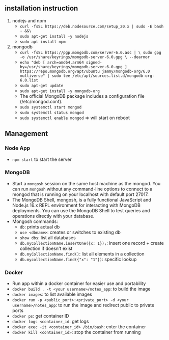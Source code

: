## installation instruction
1. nodejs and npm
    - `curl -fsSL https://deb.nodesource.com/setup_20.x | sudo -E bash - &&\`
    - `sudo apt-get install -y nodejs`
    - `sudo apt install npm`
2. mongodb
    - `curl -fsSL https://pgp.mongodb.com/server-6.0.asc | \
   sudo gpg -o /usr/share/keyrings/mongodb-server-6.0.gpg \
   --dearmor`
   - `echo "deb [ arch=amd64,arm64 signed-by=/usr/share/keyrings/mongodb-server-6.0.gpg ] https://repo.mongodb.org/apt/ubuntu jammy/mongodb-org/6.0 multiverse" | sudo tee /etc/apt/sources.list.d/mongodb-org-6.0.list`
   - `sudo apt-get update`
   - `sudo apt-get install -y mongodb-org`
   - The official MongoDB package includes a configuration file (/etc/mongod.conf).
   - `sudo systemctl start mongod`
   - `sudo systemctl status mongod`
   - `sudo systemctl enable mongod` => will start on reboot

## Management
### Node App
- `npm start` to start the server 
### MongoDB
- Start a `mongosh` session on the same host machine as the mongod. You can run `mongosh` without any command-line options to connect to a mongod that is running on your localhost with default port 27017.
- The MongoDB Shell, mongosh, is a fully functional JavaScript and Node.js 16.x REPL environment for interacting with MongoDB deployments. You can use the MongoDB Shell to test queries and operations directly with your database.
- Mongosh commands:
    - `db`: prints actual db
    - `use <dbname>`: creates or switches to existing db
    - `show dbs`: list all databases
    - `db.myCollectionName.insertOne({x: 1});`: insert one record + create collection if doesn't exist
    - `db.myCollectionName.find()`: list all elements in a collection
    - `db.mycollectionName.find({"x": "1"})`: specific lookup

### Docker
- Run app within a docker container for easier use and portability
- `docker build . -t <your username>/notes_app`: to build the image
- `docker images`: to list available images
- `docker run -p <public_port>:<private_port> -d <your username>/notes_app`: to run the image and redirect public to private ports
- `docker ps`: get container ID
- `docker logs <container_id`: get logs
- `docker exec -it <container_id> /bin/bash`: enter the container
- `docker kill <container_id>`: stop the container from running